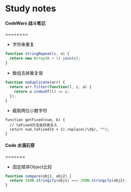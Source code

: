 Study notes
========

#### CodeWars 战斗笔记 
========

- 字符串重复

```javascript
function stringRepeat(c, n) {
  return new Array(n + 1).join(c);
}
```

- 数组去掉重复值

```javascript
function noDuplicate(arr) {
  return arr.filter(function(l, i, a) {
    return a.indexOf(l) == i;
  });
}
```

- 截取两位小数字符

```javascrip
function getFixed(num, b) {
  // toFixed方法会四舍五入
  return num.toFixed(b + 1).replace(/\d$/, "");
}
```

#### Code 水滴石穿
=======

- 固定顺序Object比较

```javascript
function compare(obj1, obj2) {
  return JSON.stringify(obj1) === JSON.stringify(obj2);
}
```
